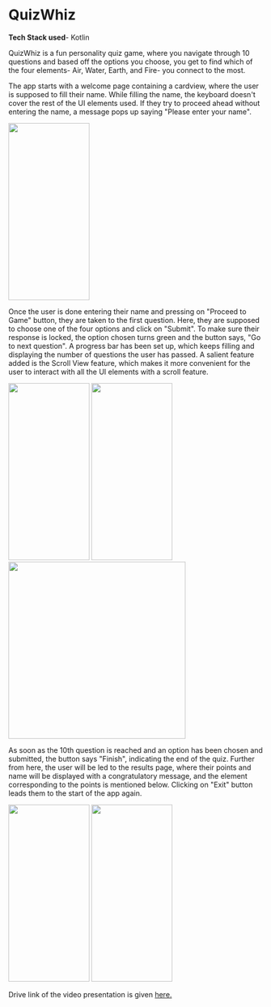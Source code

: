 # QuizWhiz

**Tech Stack used**- Kotlin

QuizWhiz is a fun personality quiz game, where you navigate through 10 questions and based off the options you choose, you get to find which of the four elements- Air, Water, Earth, and Fire- you connect to the most.

The app starts with a welcome page containing a cardview, where the user is supposed to fill their name. While filling the name, the keyboard doesn't cover the rest of the UI elements used. If they try to proceed ahead without entering the name, a message pops up saying "Please enter your name".

<img src="https://user-images.githubusercontent.com/78133928/115177968-e71c0a80-a0ed-11eb-8b46-4d7003821bbe.png" width="160" height="350">

Once the user is done entering their name and pressing on "Proceed to Game" button, they are taken to the first question. Here, they are supposed to choose one of the four options and click on "Submit". To make sure their response is locked, the option chosen turns green and the button says, "Go to next question". A progress bar has been set up, which keeps filling and displaying the number of questions the user has passed. A salient feature added is the Scroll View feature, which makes it more convenient for the user to interact with all the UI elements with a scroll feature.

<img src="https://user-images.githubusercontent.com/78133928/115177792-93a9bc80-a0ed-11eb-87be-35fbb07cf00f.png" width="160" height="350">

<img src="https://user-images.githubusercontent.com/78133928/115177838-a7552300-a0ed-11eb-80e1-c1d85bf6ae42.png" width="160" height="350">

<img src="https://user-images.githubusercontent.com/78133928/115177896-c6ec4b80-a0ed-11eb-9477-54bf857caf6e.png" widht="160" height="350">

As soon as the 10th question is reached and an option has been chosen and submitted, the button says "Finish", indicating the end of the quiz. Further from here, the user will be led to the results page, where their points and name will be displayed with a congratulatory message, and the element corresponding to the points is mentioned below. Clicking on "Exit" button leads them to the start of the app again.

<img src="https://user-images.githubusercontent.com/78133928/115177687-5cd3a680-a0ed-11eb-8146-6acd602116ac.png" width="160" height="350">

<img src="https://user-images.githubusercontent.com/78133928/115177957-e2efed00-a0ed-11eb-949f-016036378ea9.png" width="160" height="350">


Drive link of the video presentation is given [here.]()
